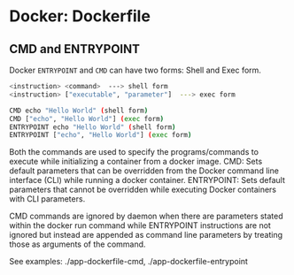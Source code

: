 # Docker: Dockerfile

## CMD and ENTRYPOINT

Docker `ENTRYPOINT` and `CMD` can have two forms: Shell and Exec form.

```bash
<instruction> <command>  ---> shell form
<instruction> ["executable", "parameter"]  ---> exec form

CMD echo "Hello World" (shell form)
CMD ["echo", "Hello World"] (exec form)
ENTRYPOINT echo "Hello World" (shell form)
ENTRYPOINT ["echo", "Hello World"] (exec form)
```

Both the commands are used to specify the programs/commands to execute while initializing a container from a docker image.
CMD: Sets default parameters that can be overridden from the Docker command line interface (CLI) while running a docker container.
ENTRYPOINT: Sets default parameters that cannot be overridden while executing Docker containers with CLI parameters.

CMD commands are ignored by daemon when there are parameters stated within the docker run command while
ENTRYPOINT instructions are not ignored but instead are appended as command line parameters by treating those as
arguments of the command.

See examples: ./app-dockerfile-cmd, ./app-dockerfile-entrypoint
